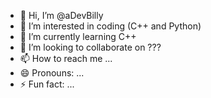 - 👋 Hi, I’m @aDevBilly
- 👀 I’m interested in coding (C++ and Python)
- 🌱 I’m currently learning C++
- 💞️ I’m looking to collaborate on ???
- 📫 How to reach me ...
- 😄 Pronouns: ...
- ⚡ Fun fact: ...

<!---
aDevBilly/aDevBilly is a ✨ special ✨ repository because its `README.md` (this file) appears on your GitHub profile.
You can click the Preview link to take a look at your changes.
--->
